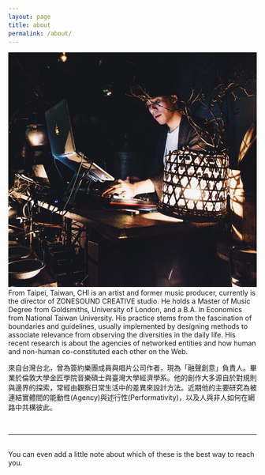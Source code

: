 ```yaml
---
layout: page
title: about
permalink: /about/
---
```


<img class="col one right" src="/img/prof_pic.jpg">

<br/>
From Taipei, Taiwan, CHI is an artist and former music producer, currently is the director of ZONESOUND CREATIVE studio. He holds a Master of Music Degree from Goldsmiths, University of London, and a B.A. in Economics from National Taiwan University. His practice stems from the fascination of boundaries and guidelines, usually implemented by designing methods to associate relevance from observing the diversities in the daily life. His recent research is about the agencies of networked entities and how human and non-human co-constituted each other on the Web.

來自台灣台北，曾為簽約樂團成員與唱片公司作者，現為「融聲創意」負責人。畢業於倫敦大學金匠學院音樂碩士與臺灣大學經濟學系。他的創作大多源自於對規則與邊界的探索，常經由觀察日常生活中的差異來設計方法。近期他的主要研究為被連結實體間的能動性(Agency)與述行性(Performativity)，以及人與非人如何在網路中共構彼此。


<br/>
<hr/>
<br/>
<span class="contacticon center">
	<a href="mailto:you@example.com"><i class="fa fa-envelope-square"></i></a>
	<a href="https://github.com" target="_blank"><i class="fa fa-github-square"></i></a>
	<a href="https://www.linkedin.com" target="_blank"><i class="fa fa-linkedin-square"></i></a>
	<a href="http://tumblr.com" target="_blank"><i class="fa fa-tumblr-square"></i></a>
	<a href="https://twitter.com" target="_blank"><i class="fa fa-twitter-square"></i></a>
</span>

<div class="col three caption">
	You can even add a little note about which of these is the best way to reach you.
</div>

